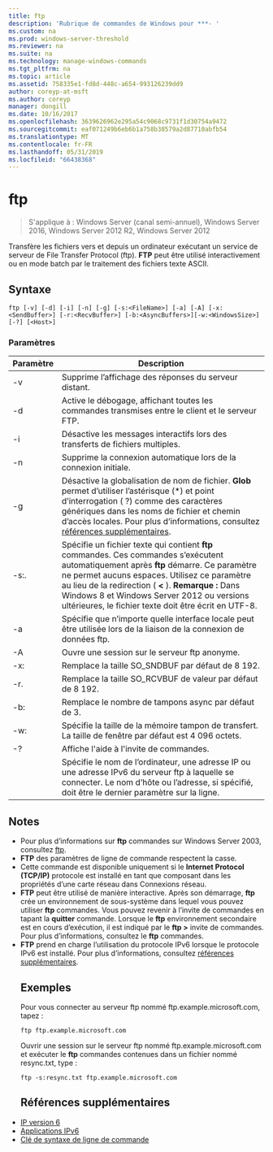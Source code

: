 ```yaml
---
title: ftp
description: 'Rubrique de commandes de Windows pour ***- '
ms.custom: na
ms.prod: windows-server-threshold
ms.reviewer: na
ms.suite: na
ms.technology: manage-windows-commands
ms.tgt_pltfrm: na
ms.topic: article
ms.assetid: 758335e1-fd8d-448c-a654-993126239dd9
author: coreyp-at-msft
ms.author: coreyp
manager: dongill
ms.date: 10/16/2017
ms.openlocfilehash: 3639626962e295a54c9068c9731f1d30754a9472
ms.sourcegitcommit: eaf071249b6eb6b1a758b38579a2d87710abfb54
ms.translationtype: MT
ms.contentlocale: fr-FR
ms.lasthandoff: 05/31/2019
ms.locfileid: "66438368"
---
```

# <a name="ftp"></a>ftp

>S'applique à : Windows Server (canal semi-annuel), Windows Server 2016, Windows Server 2012 R2, Windows Server 2012

Transfère les fichiers vers et depuis un ordinateur exécutant un service de serveur de File Transfer Protocol (ftp). **FTP** peut être utilisé interactivement ou en mode batch par le traitement des fichiers texte ASCII. 
## <a name="syntax"></a>Syntaxe
```
ftp [-v] [-d] [-i] [-n] [-g] [-s:<FileName>] [-a] [-A] [-x:<SendBuffer>] [-r:<RecvBuffer>] [-b:<AsyncBuffers>][-w:<WindowsSize>]  [-?] [<Host>]
```
### <a name="parameters"></a>Paramètres

|     Paramètre     |                                                                                                                                                      Description                                                                                                                                                      |
|-------------------|-----------------------------------------------------------------------------------------------------------------------------------------------------------------------------------------------------------------------------------------------------------------------------------------------------------------------|
|        -v         |                                                                                                                                    Supprime l’affichage des réponses du serveur distant.                                                                                                                                     |
|        -d         |                                                                                                               Active le débogage, affichant toutes les commandes transmises entre le client et le serveur FTP.                                                                                                                |
|        -i         |                                                                                                                            Désactive les messages interactifs lors des transferts de fichiers multiples.                                                                                                                             |
|        -n         |                                                                                                                                    Supprime la connexion automatique lors de la connexion initiale.                                                                                                                                     |
|        -g         |                                         Désactive la globalisation de nom de fichier.  **Glob** permet d’utiliser l’astérisque (\*) et point d’interrogation ( ?) comme des caractères génériques dans les noms de fichier et chemin d’accès locales. Pour plus d’informations, consultez [références supplémentaires](ftp.md#BKMK_additionalRef).                                          |
|   -s:.<FileName>   | Spécifie un fichier texte qui contient **ftp** commandes. Ces commandes s’exécutent automatiquement après **ftp** démarre. Ce paramètre ne permet aucuns espaces. Utilisez ce paramètre au lieu de la redirection ( **<** ). **Remarque :** Dans Windows 8 et Windows Server 2012 ou versions ultérieures, le fichier texte doit être écrit en UTF-8. |
|        -a         |                                                                                                                 Spécifie que n’importe quelle interface locale peut être utilisée lors de la liaison de la connexion de données ftp.                                                                                                                  |
|        -A         |                                                                                                                                        Ouvre une session sur le serveur ftp anonyme.                                                                                                                                         |
|  -x:<SendBuffer>  |                                                                                                                                     Remplace la taille SO_SNDBUF par défaut de 8 192.                                                                                                                                     |
|  -r.<RecvBuffer>  |                                                                                                                                     Remplace la taille SO_RCVBUF de valeur par défaut de 8 192.                                                                                                                                     |
| -b:<AsyncBuffers> |                                                                                                                                    Remplace le nombre de tampons async par défaut de 3.                                                                                                                                     |
| -w:<WindowsSize>  |                                                                                                                   Spécifie la taille de la mémoire tampon de transfert. La taille de fenêtre par défaut est 4 096 octets.                                                                                                                   |
|        -?         |                                                                                                                                         Affiche l'aide à l'invite de commandes.                                                                                                                                          |
|      <host>       |                                                                    Spécifie le nom de l’ordinateur, une adresse IP ou une adresse IPv6 du serveur ftp à laquelle se connecter. Le nom d’hôte ou l’adresse, si spécifié, doit être le dernier paramètre sur la ligne.                                                                    |

## <a name="remarks"></a>Notes
- Pour plus d’informations sur **ftp** commandes sur Windows Server 2003, consultez [ftp](https://technet.microsoft.com/library/cc756013(v=ws.10).aspx).
- **FTP** des paramètres de ligne de commande respectent la casse.
- Cette commande est disponible uniquement si le **Internet Protocol (TCP/IP)** protocole est installé en tant que composant dans les propriétés d’une carte réseau dans Connexions réseau.
- **FTP** peut être utilisé de manière interactive. Après son démarrage, **ftp** crée un environnement de sous-système dans lequel vous pouvez utiliser **ftp** commandes. Vous pouvez revenir à l’invite de commandes en tapant la **quitter** commande. Lorsque le **ftp** environnement secondaire est en cours d’exécution, il est indiqué par le **ftp >** invite de commandes. Pour plus d’informations, consultez le **ftp** commandes.
- **FTP** prend en charge l’utilisation du protocole IPv6 lorsque le protocole IPv6 est installé. Pour plus d’informations, consultez [références supplémentaires](ftp.md#BKMK_additionalRef).
  ## <a name="BKMK_Examples"></a>Exemples
  Pour vous connecter au serveur ftp nommé ftp.example.microsoft.com, tapez :
  ```
  ftp ftp.example.microsoft.com
  ```
  Ouvrir une session sur le serveur ftp nommé ftp.example.microsoft.com et exécuter le **ftp** commandes contenues dans un fichier nommé resync.txt, type :
  ```
  ftp -s:resync.txt ftp.example.microsoft.com
  ```
  ## <a name="BKMK_additionalRef"></a>Références supplémentaires
- [IP version 6](https://technet.microsoft.com/library/cc738636(v=ws.10).aspx)
- [Applications IPv6](https://technet.microsoft.com/library/cc782509(v=ws.10).aspx)
- [Clé de syntaxe de ligne de commande](command-line-syntax-key.md)
